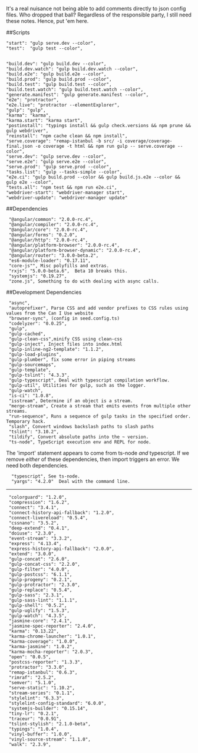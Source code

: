 It's a real nuisance not being able to add comments directly to json config files.
Who dropped that ball?  Regardless of the responsible party, I still need these notes.
Hence, put 'em here.

##Scripts

    "start": "gulp serve.dev --color",
    "test":  "gulp test --color",


    "build.dev": "gulp build.dev --color",
    "build.dev.watch": "gulp build.dev.watch --color",
    "build.e2e": "gulp build.e2e --color",
    "build.prod": "gulp build.prod --color",
    "build.test": "gulp build.test --color",
    "build.test.watch": "gulp build.test.watch --color",
    "generate.manifest": "gulp generate.manifest --color",
    "e2e": "protractor",
    "e2e.live": "protractor --elementExplorer",
    "gulp": "gulp",
    "karma": "karma",
    "karma.start": "karma start",
    "postinstall": "typings install && gulp check.versions && npm prune && gulp webdriver",
    "reinstall": "npm cache clean && npm install",
    "serve.coverage": "remap-istanbul -b src/ -i coverage/coverage-final.json -o coverage -t html && npm run gulp -- serve.coverage --color",
    "serve.dev": "gulp serve.dev --color",
    "serve.e2e": "gulp serve.e2e --color",
    "serve.prod": "gulp serve.prod --color",
    "tasks.list": "gulp --tasks-simple --color",
    "e2e.ci": "gulp build.prod --color && gulp build.js.e2e --color && gulp e2e --color",
    "tests.all": "npm test && npm run e2e.ci",
    "webdriver-start": "webdriver-manager start",
    "webdriver-update": "webdriver-manager update"
 
##Dependencies



     "@angular/common": "2.0.0-rc.4",
     "@angular/compiler": "2.0.0-rc.4",
     "@angular/core": "2.0.0-rc.4",
     "@angular/forms": "0.2.0",
     "@angular/http": "2.0.0-rc.4",
     "@angular/platform-browser": "2.0.0-rc.4",
     "@angular/platform-browser-dynamic": "2.0.0-rc.4",
     "@angular/router": "3.0.0-beta.2",
     "es6-module-loader": "0.17.11",
     "core-js"", Misc polyfills and extras.
     "rxjs": "5.0.0-beta.6",  Beta 10 breaks this.
     "systemjs": "0.19.27",
     "zone.js", Something to do with dealing with async calls.

##Development Dependencies

     "async",
     "autoprefixer", Parse CSS and add vendor prefixes to CSS rules using values from the Can I Use website
     "browser-sync", (config in seed.config.ts)
     "codelyzer": "0.0.25",
     "gulp",
     "gulp-cached", 
     "gulp-clean-css",minify CSS using clean-css 
     "gulp-inject", Inject files into index.html
     "gulp-inline-ng2-template": "1.1.2",
     "gulp-load-plugins",
     "gulp-plumber", fix some error in piping streams
     "gulp-sourcemaps",
     "gulp-template",
     "gulp-tslint": "4.3.3",
     "gulp-typescript", Deal with typescript compilation workflow.
     "gulp-util", Utilities for gulp, such as the logger.
     "gulp-watch",
     "is-ci": "1.0.8",
     "isstream", Determine if an object is a stream.
     "merge-stream", Create a stream that emits events from multiple other streams.
     "run-sequence", Runs a sequence of gulp tasks in the specified order. Temporary hack.
     "slash", Convert windows backslash paths to slash paths
     "tslint": "3.10.2",
     "tildify", Convert absolute paths into the ~ version.
     "ts-node", TypeScript execution env and REPL for node.

The 'import' statement appears to come from ts-node _and_ typescript.
If we remove _either_ of these dependencies, then import triggers an error.  We need
both dependencies.
 
      "typescript", See ts-node.
      "yargs": "4.2.0"  Deal with the command line.

--------

     "colorguard": "1.2.0",
     "compression": "1.6.2",
     "connect": "3.4.1",
     "connect-history-api-fallback": "1.2.0",
     "connect-livereload": "0.5.4",
     "cssnano": "3.5.2",
     "deep-extend": "0.4.1",
     "doiuse": "2.3.0",
     "event-stream": "3.3.2",
     "express": "4.13.4",
     "express-history-api-fallback": "2.0.0",
     "extend": "3.0.0",
     "gulp-concat": "2.6.0",
     "gulp-concat-css": "2.2.0",
     "gulp-filter": "4.0.0",
     "gulp-postcss": "6.1.1",
     "gulp-progeny": "0.2.1",
     "gulp-protractor": "2.3.0",
     "gulp-replace": "0.5.4",
     "gulp-sass": "2.3.1",
     "gulp-sass-lint": "1.1.1",
     "gulp-shell": "0.5.2",
     "gulp-uglify": "1.5.3",
     "gulp-watch": "4.3.5",
     "jasmine-core": "2.4.1",
     "jasmine-spec-reporter": "2.4.0",
     "karma": "0.13.22",
     "karma-chrome-launcher": "1.0.1",
     "karma-coverage": "1.0.0",
     "karma-jasmine": "1.0.2",
     "karma-mocha-reporter": "2.0.3",
     "open": "0.0.5",
     "postcss-reporter": "1.3.3",
     "protractor": "3.3.0",
     "remap-istanbul": "0.6.3",
     "rimraf": "2.5.2",
     "semver": "5.1.0",
     "serve-static": "1.10.2",
     "stream-series": "0.1.1",
     "stylelint": "6.3.3",
     "stylelint-config-standard": "6.0.0",
     "systemjs-builder": "0.15.14",
     "tiny-lr": "0.2.1",
     "traceur": "0.0.91",
     "tslint-stylish": "2.1.0-beta",
     "typings": "1.0.4",
     "vinyl-buffer": "1.0.0",
     "vinyl-source-stream": "1.1.0",
     "walk": "2.3.9",
     
  